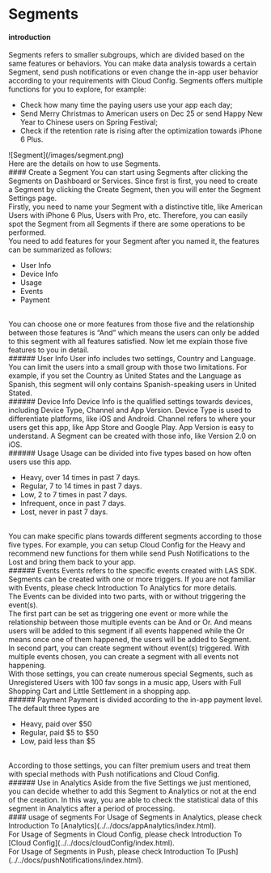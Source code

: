 # Segments
#### introduction
Segments refers to smaller subgroups, which are divided based on the same features or behaviors. You can make data analysis towards a certain Segment, send push notifications or even change the in-app user behavior according to your requirements with Cloud Config. Segments offers multiple functions for you to explore, for example:
<br />

* Check how many time the paying users use your app each day;
* Send Merry Christmas to American users on Dec 25 or send Happy New Year to Chinese users on Spring Festival;
* Check if the retention rate is rising after the optimization towards iPhone 6 Plus.

<p class="image-wrapper">
	![Segment](/images/segment.png)

<br />
Here are the details on how to use Segments.
<br />
#### Create a Segment
You can start using Segments after clicking the Segments on Dashboard or Services. Since first is first, you need to create a Segment by clicking the Create Segment, then you will enter the Segment Settings page.
<br />
Firstly, you need to name your Segment with a distinctive title, like American Users with iPhone 6 Plus, Users with Pro, etc. Therefore, you can easily spot the Segment from all Segments if there are some operations to be performed.
<br />
You need to add features for your Segment after you named it, the features can be summarized as follows:

* User Info
* Device Info
* Usage
* Events
* Payment

<br />
You can choose one or more features from those five and the relationship between those features is “And” which means the users can only be added to this segment with all features satisfied. Now let me explain those five features to you in detail.
<br />
###### User Info
User info includes two settings, Country and Language. You can limit the users into a small group with those two limitations. For example, if you set the Country as United States and the Language as Spanish, this segment will only contains Spanish-speaking users in United Stated.
<br />
###### Device Info
Device Info is the qualified settings towards devices, including Device Type, Channel and App Version. Device Type is used to differentiate platforms, like iOS and Android. Channel refers to where your users get this app, like App Store and Google Play. App Version is easy to understand. A Segment can be created with those info, like Version 2.0 on iOS.
<br />
###### Usage
Usage can be divided into five types based on how often users use this app.

* Heavy, over 14 times in past 7 days.
* Regular, 7 to 14 times in past 7 days.
* Low, 2 to 7 times in past 7 days.
* Infrequent, once in past 7 days.
* Lost, never in past 7 days.

<br />
You can make specific plans towards different segments according to those five types. For example, you can setup Cloud Config for the Heavy and recommend new functions for them while send Push Notifications to the Lost and bring them back to your app.
<br />
###### Events
Events refers to the specific events created with LAS SDK. Segments can be created with one or more triggers. If you are not familiar with Events, please check Introduction To Analytics for more details.
<br />
The Events can be divided into two parts, with or without triggering the event(s).
<br />
The first part can be set as triggering one event or more while the relationship between those multiple events can be And or Or. And means users will be added to this segment if all events happened while the Or means once one of them happened, the users will be added to Segment.
<br />
In second part, you can create segment without event(s) triggered. With multiple events chosen, you can create a segment with all events not happening.

<br>
With those settings, you can create numerous special Segments, such as Unregistered Users with 100 fav songs in a music app, Users with Full Shopping Cart and Little Settlement in a shopping app.
<br >
###### Payment
Payment is divided according to the in-app payment level. The default three types are

* Heavy, paid over $50
* Regular, paid $5 to $50
* Low, paid less than $5

<br />
According to those settings, you can filter premium users and treat them with special methods with Push notifications and Cloud Config.
<br />
###### Use in Analytics
Aside from the five Settings we just mentioned, you can decide whether to add this Segment to Analytics or not at the end of the creation. In this way, you are able to check the statistical data of this segment in Analytics after a period of processing.
<br />
#### usage of segments
For Usage of Segments in Analytics, please check Introduction To [Analytics](../../docs/appAnalytics/index.html).
<br />
For Usage of Segments in Cloud Config, please check Introduction To [Cloud Config](../../docs/cloudConfig/index.html).
<br />
For Usage of Segments in Push, please check Introduction To [Push](../../docs/pushNotifications/index.html).
<br />
<br />
<br />
<br />
<br />
